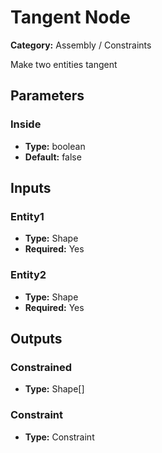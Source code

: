 
# Tangent Node

**Category:** Assembly / Constraints

Make two entities tangent

## Parameters


### Inside
- **Type:** boolean
- **Default:** false





## Inputs


### Entity1
- **Type:** Shape
- **Required:** Yes



### Entity2
- **Type:** Shape
- **Required:** Yes



## Outputs


### Constrained
- **Type:** Shape[]



### Constraint
- **Type:** Constraint




